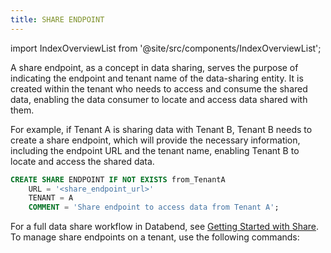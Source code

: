```yaml
---
title: SHARE ENDPOINT
---
```

import IndexOverviewList from '@site/src/components/IndexOverviewList';

A share endpoint, as a concept in data sharing, serves the purpose of indicating the endpoint and tenant name of the data-sharing entity. It is created within the tenant who needs to access and consume the shared data, enabling the data consumer to locate and access data shared with them.

For example, if Tenant A is sharing data with Tenant B, Tenant B needs to create a share endpoint, which will provide the necessary information, including the endpoint URL and the tenant name, enabling Tenant B to locate and access the shared data.

```sql title='Create Share Endpoint on Tenant B:'
CREATE SHARE ENDPOINT IF NOT EXISTS from_TenantA
    URL = '<share_endpoint_url>'
    TENANT = A
    COMMENT = 'Share endpoint to access data from Tenant A';
```

For a full data share workflow in Databend, see [Getting Started with Share](../08-share/index.md#getting-started-with-share). To manage share endpoints on a tenant, use the following commands:

<IndexOverviewList />